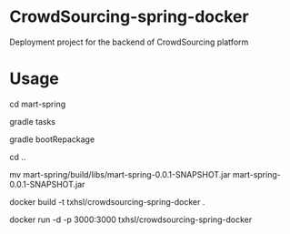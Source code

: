 # CrowdSourcing-spring-docker
Deployment project for the backend of CrowdSourcing platform

# Usage
cd mart-spring

gradle tasks

gradle bootRepackage

cd ..

mv mart-spring/build/libs/mart-spring-0.0.1-SNAPSHOT.jar mart-spring-0.0.1-SNAPSHOT.jar

docker build -t txhsl/crowdsourcing-spring-docker . 

docker run -d -p 3000:3000 txhsl/crowdsourcing-spring-docker